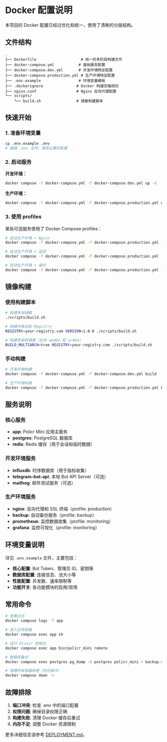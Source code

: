 # Docker 配置说明

本项目的 Docker 配置已经过优化和统一，使用了清晰的分层结构。

## 文件结构

```
.
├── Dockerfile                    # 统一的多阶段构建文件
├── docker-compose.yml           # 基础服务配置
├── docker-compose.dev.yml       # 开发环境特定配置
├── docker-compose.production.yml # 生产环境特定配置
├── .env.example                 # 环境变量模板
├── .dockerignore               # Docker 构建忽略规则
├── nginx.conf                  # Nginx 反向代理配置
└── scripts/
    └── build.sh                # 镜像构建脚本
```

## 快速开始

### 1. 准备环境变量

```bash
cp .env.example .env
# 编辑 .env 文件，填写必要的配置
```

### 2. 启动服务

**开发环境：**
```bash
docker compose -f docker-compose.yml -f docker-compose.dev.yml up -d
```

**生产环境：**
```bash
docker compose -f docker-compose.yml -f docker-compose.production.yml up -d
```

### 3. 使用 profiles

某些可选服务使用了 Docker Compose profiles：

```bash
# 启动生产环境 + Nginx
docker compose -f docker-compose.yml -f docker-compose.production.yml --profile production up -d

# 启动生产环境 + 监控
docker compose -f docker-compose.yml -f docker-compose.production.yml --profile monitoring up -d

# 启动生产环境 + 备份
docker compose -f docker-compose.yml -f docker-compose.production.yml --profile backup up -d
```

## 镜像构建

### 使用构建脚本

```bash
# 构建本地镜像
./scripts/build.sh

# 构建并推送到 Registry
REGISTRY=your-registry.com VERSION=1.0.0 ./scripts/build.sh

# 构建多架构镜像（支持 amd64 和 arm64）
BUILD_MULTIARCH=true REGISTRY=your-registry.com ./scripts/build.sh
```

### 手动构建

```bash
# 开发环境构建
docker compose -f docker-compose.yml -f docker-compose.dev.yml build

# 生产环境构建
docker compose -f docker-compose.yml -f docker-compose.production.yml build
```

## 服务说明

### 核心服务

- **app**: Policr Mini 应用主服务
- **postgres**: PostgreSQL 数据库
- **redis**: Redis 缓存（用于会话和临时数据）

### 开发环境服务

- **influxdb**: 时序数据库（用于指标收集）
- **telegram-bot-api**: 本地 Bot API Server（可选）
- **mailhog**: 邮件测试服务（可选）

### 生产环境服务

- **nginx**: 反向代理和 SSL 终端（profile: production）
- **backup**: 自动备份服务（profile: backup）
- **prometheus**: 监控数据收集（profile: monitoring）
- **grafana**: 监控可视化（profile: monitoring）

## 环境变量说明

详见 `.env.example` 文件，主要包括：

- **核心配置**: Bot Token、管理员 ID、密钥等
- **数据库配置**: 连接信息、池大小等
- **性能配置**: 并发数、速率限制等
- **功能开关**: 各功能模块的启用/禁用

## 常用命令

```bash
# 查看日志
docker compose logs -f app

# 进入应用容器
docker compose exec app sh

# 运行 Elixir 控制台
docker compose exec app bin/policr_mini remote

# 数据库备份
docker compose exec postgres pg_dump -U postgres policr_mini > backup.sql

# 清理所有容器和卷（危险操作）
docker compose down -v
```

## 故障排除

1. **端口冲突**: 检查 .env 中的端口配置
2. **权限问题**: 确保目录权限正确
3. **构建失败**: 清理 Docker 缓存后重试
4. **内存不足**: 调整 Docker 资源限制

更多详细信息请参考 [DEPLOYMENT.md](DEPLOYMENT.md)。